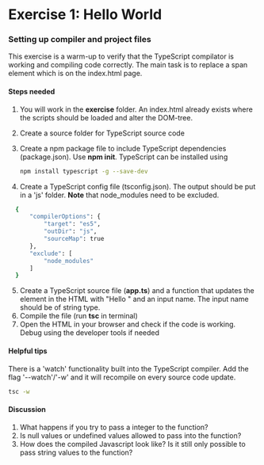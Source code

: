 # Exercise 1: Hello World
### Setting up compiler and project files
This exercise is a warm-up to verify that the TypeScript compilator is working and compiling code correctly. The main task is to replace a span element which is on the index.html page.

#### Steps needed
1. You will work in the **exercise** folder. An index.html already exists where the scripts should be loaded and alter the DOM-tree.
2. Create a source folder for TypeScript source code
3. Create a npm package file to include TypeScript dependencies (package.json). Use **npm init**. TypeScript can be installed using  

   ```sh
   npm install typescript -g --save-dev
   ```
4. Create a TypeScript config file (tsconfig.json). The output should be put in a 'js' folder. **Note** that node_modules need to be excluded.  

  ```sh
    {
        "compilerOptions": {
            "target": "es5",
            "outDir": "js",
            "sourceMap": true
        },
        "exclude": [
            "node_modules"
        ]
    }
   ```
5. Create a TypeScript source file (**app.ts**) and a function that updates the <span> element in the HTML with "Hello " and an input name. The input name should be of string type. 
6. Compile the file (run **tsc** in terminal)
7. Open the HTML in your browser and check if the code is working. Debug using the developer tools if needed

#### Helpful tips
There is a 'watch' functionality built into the TypeScript compiler. Add the flag '--watch'/'-w' and it will recompile on every source code update.
```sh
tsc -w
```
   
#### Discussion
1. What happens if you try to pass a integer to the function?
2. Is null values or undefined values allowed to pass into the function?
3. How does the compiled Javascript look like? Is it still only possible to pass string values to the function?